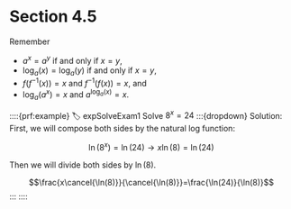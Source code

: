 # Section 4.5

Remember 
* $a^x=a^y$ if and only if $x=y$,
* $\log_a(x)=\log_a(y)$ if and only if $x=y$,
* $f(f^{-1}(x))=x$ and $f^{-1}(f(x))=x$, and
* $\log_a(a^x)=x$ and $a^{\log_a(x)}=x$.

::::{prf:example}
:label: expSolveExam1
Solve $8^x=24$
:::{dropdown} Solution:
First, we will compose both sides by the natural log function:

$$\ln(8^x)=\ln(24)\to x\ln(8)=\ln(24)$$

Then we will divide both sides by $\ln(8)$.

$$\frac{x\cancel{\ln(8)}}{\cancel{\ln(8)}}=\frac{\ln(24)}{\ln(8)}$$
:::
::::